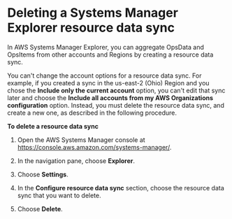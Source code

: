 # Deleting a Systems Manager Explorer resource data sync<a name="Explorer-using-resource-data-sync-delete"></a>

In AWS Systems Manager Explorer, you can aggregate OpsData and OpsItems from other accounts and Regions by creating a resource data sync\.

You can't change the account options for a resource data sync\. For example, if you created a sync in the us\-east\-2 \(Ohio\) Region and you chose the **Include only the current account** option, you can't edit that sync later and choose the **Include all accounts from my AWS Organizations configuration** option\. Instead, you must delete the resource data sync, and create a new one, as described in the following procedure\.

**To delete a resource data sync**

1. Open the AWS Systems Manager console at [https://console\.aws\.amazon\.com/systems\-manager/](https://console.aws.amazon.com/systems-manager/)\.

1. In the navigation pane, choose **Explorer**\.

1. Choose **Settings**\.

1. In the **Configure resource data sync** section, choose the resource data sync that you want to delete\.

1. Choose **Delete**\.